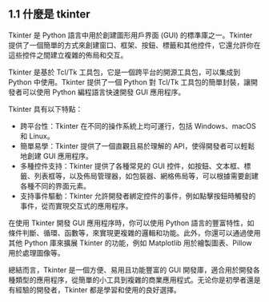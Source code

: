 ## 1.1 什麼是 tkinter

Tkinter 是 Python 語言中用於創建圖形用戶界面 (GUI) 的標準庫之一。Tkinter 提供了一個簡單的方式來創建窗口、框架、按鈕、標籤和其他控件，它還允許你在這些控件之間建立複雜的佈局和交互。

Tkinter 是基於 Tcl/Tk 工具包，它是一個跨平台的開源工具包，可以集成到 Python 中使用。Tkinter 提供了一個 Python 對 Tcl/Tk 工具包的簡單封裝，讓開發者可以使用 Python 編程語言快速開發 GUI 應用程序。

Tkinter 具有以下特點：
- 跨平台性：Tkinter 在不同的操作系統上均可運行，包括 Windows、macOS 和 Linux。
- 簡單易學：Tkinter 提供了一個直觀且易於理解的 API，使得開發者可以輕鬆地創建 GUI 應用程序。
- 多種控件支持：Tkinter 提供了各種常見的 GUI 控件，如按鈕、文本框、標籤、列表框等，以及佈局管理器，如包裝器、網格佈局等，可以根據需要創建各種不同的界面元素。
- 支持事件驅動：Tkinter 允許開發者綁定控件的事件，例如點擊按鈕時觸發的事件，從而實現交互式的應用程序。

在使用 Tkinter 開發 GUI 應用程序時，你可以使用 Python 語言的豐富特性，如條件判斷、循環、函數等，來實現更複雜的邏輯和功能。此外，你還可以通過使用其他 Python 庫來擴展 Tkinter 的功能，例如 Matplotlib 用於繪製圖表、Pillow 用於處理圖像等。

總結而言，Tkinter 是一個方便、易用且功能豐富的 GUI 開發庫，適合用於開發各種類型的應用程序，從簡單的小工具到複雜的商業應用程式。无论你是初學者還是有經驗的開發者，Tkinter 都是學習和使用的良好選擇。